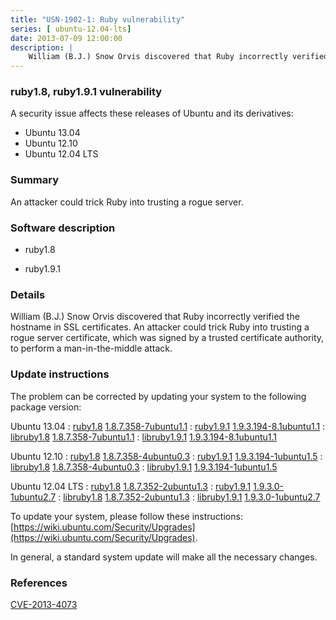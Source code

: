 ```yaml
---
title: "USN-1902-1: Ruby vulnerability"
series: [ ubuntu-12.04-lts]
date: 2013-07-09 12:00:00
description: |
    William (B.J.) Snow Orvis discovered that Ruby incorrectly verified the hostname in SSL certificates. An attacker could trick Ruby into trusting a rogue server certificate, which was signed by a trusted certificate authority, to perform a man-in-the-middle attack. 
--- 
```

 
 


### ruby1.8, ruby1.9.1 vulnerability

A security issue affects these releases of Ubuntu and its derivatives:

* Ubuntu 13.04
* Ubuntu 12.10
* Ubuntu 12.04 LTS

### Summary

An attacker could trick Ruby into trusting a rogue server. 

### Software description

* ruby1.8 

* ruby1.9.1 

### Details

William (B.J.) Snow Orvis discovered that Ruby incorrectly verified the hostname in SSL certificates. An attacker could trick Ruby into trusting a rogue server certificate, which was signed by a trusted certificate authority, to perform a man-in-the-middle attack. 

### Update instructions

The problem can be corrected by updating your system to the following package version:

Ubuntu 13.04
 : [ruby1.8](https://launchpad.net/ubuntu/+source/ruby1.8) <span> [1.8.7.358-7ubuntu1.1](https://launchpad.net/ubuntu/+source/ruby1.8/1.8.7.358-7ubuntu1.1) </span> 
 : [ruby1.9.1](https://launchpad.net/ubuntu/+source/ruby1.9.1) <span> [1.9.3.194-8.1ubuntu1.1](https://launchpad.net/ubuntu/+source/ruby1.9.1/1.9.3.194-8.1ubuntu1.1) </span> 
 : [libruby1.8](https://launchpad.net/ubuntu/+source/ruby1.8) <span> [1.8.7.358-7ubuntu1.1](https://launchpad.net/ubuntu/+source/ruby1.8/1.8.7.358-7ubuntu1.1) </span> 
 : [libruby1.9.1](https://launchpad.net/ubuntu/+source/ruby1.9.1) <span> [1.9.3.194-8.1ubuntu1.1](https://launchpad.net/ubuntu/+source/ruby1.9.1/1.9.3.194-8.1ubuntu1.1) </span> 

Ubuntu 12.10
 : [ruby1.8](https://launchpad.net/ubuntu/+source/ruby1.8) <span> [1.8.7.358-4ubuntu0.3](https://launchpad.net/ubuntu/+source/ruby1.8/1.8.7.358-4ubuntu0.3) </span> 
 : [ruby1.9.1](https://launchpad.net/ubuntu/+source/ruby1.9.1) <span> [1.9.3.194-1ubuntu1.5](https://launchpad.net/ubuntu/+source/ruby1.9.1/1.9.3.194-1ubuntu1.5) </span> 
 : [libruby1.8](https://launchpad.net/ubuntu/+source/ruby1.8) <span> [1.8.7.358-4ubuntu0.3](https://launchpad.net/ubuntu/+source/ruby1.8/1.8.7.358-4ubuntu0.3) </span> 
 : [libruby1.9.1](https://launchpad.net/ubuntu/+source/ruby1.9.1) <span> [1.9.3.194-1ubuntu1.5](https://launchpad.net/ubuntu/+source/ruby1.9.1/1.9.3.194-1ubuntu1.5) </span> 

Ubuntu 12.04 LTS
 : [ruby1.8](https://launchpad.net/ubuntu/+source/ruby1.8) <span> [1.8.7.352-2ubuntu1.3](https://launchpad.net/ubuntu/+source/ruby1.8/1.8.7.352-2ubuntu1.3) </span> 
 : [ruby1.9.1](https://launchpad.net/ubuntu/+source/ruby1.9.1) <span> [1.9.3.0-1ubuntu2.7](https://launchpad.net/ubuntu/+source/ruby1.9.1/1.9.3.0-1ubuntu2.7) </span> 
 : [libruby1.8](https://launchpad.net/ubuntu/+source/ruby1.8) <span> [1.8.7.352-2ubuntu1.3](https://launchpad.net/ubuntu/+source/ruby1.8/1.8.7.352-2ubuntu1.3) </span> 
 : [libruby1.9.1](https://launchpad.net/ubuntu/+source/ruby1.9.1) <span> [1.9.3.0-1ubuntu2.7](https://launchpad.net/ubuntu/+source/ruby1.9.1/1.9.3.0-1ubuntu2.7) </span> 

To update your system, please follow these instructions: [https://wiki.ubuntu.com/Security/Upgrades](https://wiki.ubuntu.com/Security/Upgrades).

In general, a standard system update will make all the necessary changes. 

### References

 
 [CVE-2013-4073](http://people.ubuntu.com/~ubuntu-security/cve/CVE-2013-4073)
 

